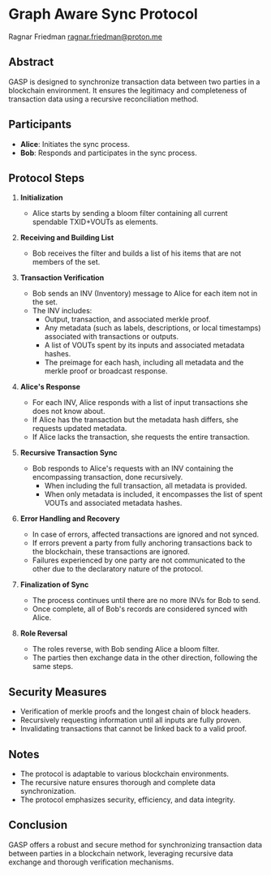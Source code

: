 # Graph Aware Sync Protocol

Ragnar Friedman <ragnar.friedman@proton.me>

## Abstract
GASP is designed to synchronize transaction data between two parties in a blockchain environment. It ensures the legitimacy and completeness of transaction data using a recursive reconciliation method.

## Participants
- **Alice**: Initiates the sync process.
- **Bob**: Responds and participates in the sync process.

## Protocol Steps

1. **Initialization**
   - Alice starts by sending a bloom filter containing all current spendable TXID+VOUTs as elements.

2. **Receiving and Building List**
   - Bob receives the filter and builds a list of his items that are not members of the set.

3. **Transaction Verification**
   - Bob sends an INV (Inventory) message to Alice for each item not in the set.
   - The INV includes:
     - Output, transaction, and associated merkle proof.
     - Any metadata (such as labels, descriptions, or local timestamps) associated with transactions or outputs.
     - A list of VOUTs spent by its inputs and associated metadata hashes.
     - The preimage for each hash, including all metadata and the merkle proof or broadcast response.

4. **Alice's Response**
   - For each INV, Alice responds with a list of input transactions she does not know about.
   - If Alice has the transaction but the metadata hash differs, she requests updated metadata.
   - If Alice lacks the transaction, she requests the entire transaction.

5. **Recursive Transaction Sync**
   - Bob responds to Alice's requests with an INV containing the encompassing transaction, done recursively.
     - When including the full transaction, all metadata is provided.
     - When only metadata is included, it encompasses the list of spent VOUTs and associated metadata hashes.

6. **Error Handling and Recovery**
   - In case of errors, affected transactions are ignored and not synced.
   - If errors prevent a party from fully anchoring transactions back to the blockchain, these transactions are ignored.
   - Failures experienced by one party are not communicated to the other due to the declaratory nature of the protocol.

7. **Finalization of Sync**
   - The process continues until there are no more INVs for Bob to send.
   - Once complete, all of Bob's records are considered synced with Alice.

8. **Role Reversal**
   - The roles reverse, with Bob sending Alice a bloom filter.
   - The parties then exchange data in the other direction, following the same steps.

## Security Measures
- Verification of merkle proofs and the longest chain of block headers.
- Recursively requesting information until all inputs are fully proven.
- Invalidating transactions that cannot be linked back to a valid proof.

## Notes
- The protocol is adaptable to various blockchain environments.
- The recursive nature ensures thorough and complete data synchronization.
- The protocol emphasizes security, efficiency, and data integrity.

## Conclusion
GASP offers a robust and secure method for synchronizing transaction data between parties in a blockchain network, leveraging recursive data exchange and thorough verification mechanisms.

